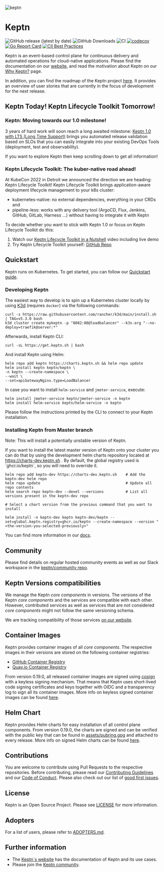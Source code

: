 ![keptn](./assets/keptn.png)

# Keptn

![GitHub release (latest by date)](https://img.shields.io/github/v/release/keptn/keptn)
![GitHub Downloads](https://img.shields.io/github/downloads/keptn/keptn/total?logo=github&logoColor=white)
![CI](https://github.com/keptn/keptn/workflows/CI/badge.svg?branch=master)
[![codecov](https://codecov.io/gh/keptn/keptn/branch/master/graph/badge.svg)](https://codecov.io/gh/keptn/keptn)
[![Go Report Card](https://goreportcard.com/badge/github.com/keptn/keptn)](https://goreportcard.com/report/github.com/keptn/keptn)
[![CII Best Practices](https://bestpractices.coreinfrastructure.org/projects/3588/badge)](https://bestpractices.coreinfrastructure.org/projects/3588)



Keptn is an event-based control plane for continuous delivery and automated operations for cloud-native applications. 
Please find the documentation on our [website](https://keptn.sh/), and read the motivation about Keptn on our 
[Why Keptn?](https://keptn.sh/why-keptn/) page.

In addition, you can find the roadmap of the Keptn project [here](https://github.com/orgs/keptn/projects/10). It provides 
an overview of user stories that are currently in the focus of development for the next release.

## Keptn Today! Keptn Lifecycle Toolkit Tomorrow!

### Keptn: Moving towards our 1.0 milestone!

3 years of hard work will soon reach a long awaited milestone: [Keptn 1.0 with LTS (Long Time Support)](https://docs.google.com/document/d/1RdFegnZrxjWxJAem9auaeVQ5_mKl5wFlwd6MgF1ot0s/edit#heading=h.qoctq8iujkhs) brings you automated release validation based on SLOs that you can easily integrate into your existing DevOps Tools (deployment, test and observability).

If you want to explore Keptn then keep scrolling down to get all information!

### Keptn Lifecycle Toolkit: The kuber-native road ahead!

At KubeCon 2022 in Detroit we announced the direction we are heading: Keptn Lifecycle Toolkit!
Keptn Lifecycle Toolkit brings application-aware deployment lifecycle management to your k8s cluster: 
* kubernetes-native: no external dependencies, everything in your CRDs and 
* pipeline-less: works with any delivery tool (ArgoCD, Flux, Jenkins, GitHub, GitLab, Harness ...) without having to integrate it with Keptn

To decide whether you want to stick with Keptn 1.0 or focus on Keptn Lifecycle Toolkit do this:
1. Watch our [Keptn Lifecycle Toolkit in a Nutshell](https://www.youtube.com/watch?v=K-cvnZ8EtGc) video including live demo
2. Try Keptn Lifecycle Toolkit yourself: [GitHub Repo](https://github.com/keptn/lifecycle-toolkit/)

## Quickstart

Keptn runs on Kubernetes. To get started, you can follow our [Quickstart guide](https://keptn.sh/docs/quickstart).

### Developing Keptn

The easiest way to develop is to spin up a Kubernetes cluster locally by using [K3d](https://k3d.io) (requires `docker`) via the following commands:

```console
curl -s https://raw.githubusercontent.com/rancher/k3d/main/install.sh | TAG=v5.3.0 bash
k3d cluster create mykeptn -p "8082:80@loadbalancer" --k3s-arg "--no-deploy=traefik@server:*"
```

Afterwards, install Keptn CLI:
```console
curl -sL https://get.keptn.sh | bash
```

And install Keptn using Helm:
```console
helm repo add keptn https://charts.keptn.sh && helm repo update
helm install keptn keptn/keptn \
-n keptn --create-namespace \
--wait \
--set=apiGatewayNginx.type=LoadBalancer
```

In case you want to install `helm-service` and `jmeter-service`, execute:

```console
helm install jmeter-service keptn/jmeter-service -n keptn
helm install helm-service keptn/helm-service -n keptn
```

Please follow the instructions printed by the CLI to connect to your Keptn installation.

### Installing Keptn from Master branch

Note: This will install a potentially unstable version of Keptn.

If you want to install the latest master version of Keptn onto your cluster you can do that by using the development helm charts repository located at https://charts-dev.keptn.sh .
By default, the global registry used is ´ghcr.io/keptn´, so you will need to override it.

```console
helm repo add keptn-dev https://charts-dev.keptn.sh    # Add the keptn-dev helm repo
helm repo update                                       # Update all repo contents
helm search repo keptn-dev --devel --versions          # List all versions present in the keptn-dev repo

# Select a chart version from the previous command that you want to install

helm install -n keptn-dev keptn keptn-dev/keptn --set=global.keptn.registry=ghcr.io/keptn --create-namespace --version "<the-version-you-selected-previously>"
```

You can find more information in our [docs](docs/).

## Community

Please find details on regular hosted community events as well as our Slack workspace in the 
[keptn/community repo](https://github.com/keptn/community).

## Keptn Versions compatibilities

We manage the Keptn *core components* in versions.
The versions of the Keptn *core components* and the services are compatible with each other. However, contributed services
as well as services that are not considered *core components* might not follow the same versioning schema.

We are tracking compatibility of those services [on our website](https://keptn.sh/docs/integrations/).

## Container Images

Keptn provides container images of all *core components*.
The respective images in their versions are stored on the following container registries:

* [GitHub Container Registry](https://github.com/orgs/keptn/packages?repo_name=keptn)
* [Quay.io Container Registry](https://quay.io/organization/keptn)

From version 0.19.0, all released container images are signed using [cosign](https://github.com/sigstore/cosign)
with a keyless signing mechanism.
That means that Keptn uses short-lived code signing certificates and keys together with OIDC and a transparency log
to sign all its container images.
More info on keyless signed container images can be found [here](https://github.com/sigstore/cosign/blob/main/KEYLESS.md).


## Helm Chart

Keptn provides Helm charts for easy installation of all control plane components.
From version 0.19.0, the charts are signed and can be verified with the public key that can be found in [assets/pubring.gpg](assets/pubring.gpg)
and attached to every release.
More info on signed Helm charts can be found [here](https://helm.sh/docs/topics/provenance/).

## Contributions

You are welcome to contribute using Pull Requests to the respective repositories. Before contributing, please read our [Contributing Guidelines](CONTRIBUTING.md) and our [Code of Conduct](CODE_OF_CONDUCT.md).
Please also check out our list of [good first issues](https://github.com/keptn/keptn/issues?q=is%3Aopen+is%3Aissue+label%3A%22good+first+issue%22).

## License

Keptn is an Open Source Project. Please see [LICENSE](LICENSE) for more information.

## Adopters

For a list of users, please refer to [ADOPTERS.md](ADOPTERS.md).

## Further information

* The [Keptn`s website](https://keptn.sh) has the documentation of Keptn and its use cases.
* Please join the [Keptn community](https://keptn.sh/community/).
